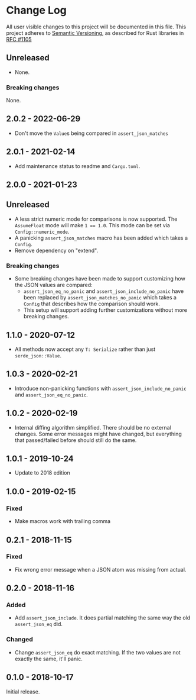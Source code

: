 # Change Log

All user visible changes to this project will be documented in this file.
This project adheres to [Semantic Versioning](http://semver.org/), as described
for Rust libraries in [RFC #1105](https://github.com/rust-lang/rfcs/blob/master/text/1105-api-evolution.md)

## Unreleased

- None.

### Breaking changes

None.

## 2.0.2 - 2022-06-29

- Don't move the `Value`s being compared in `assert_json_matches`

## 2.0.1 - 2021-02-14

- Add maintenance status to readme and `Cargo.toml`.

## 2.0.0 - 2021-01-23

## Unreleased

- A less strict numeric mode for comparisons is now supported. The `AssumeFloat` mode will make `1 == 1.0`. This mode can be set via `Config::numeric_mode`.
- A panicking `assert_json_matches` macro has been added which takes a `Config`.
- Remove dependency on "extend".

### Breaking changes

- Some breaking changes have been made to support customizing how the JSON values are compared:
    - `assert_json_eq_no_panic` and `assert_json_include_no_panic` have been replaced by `assert_json_matches_no_panic` which takes a `Config` that describes how the comparison should work.
    - This setup will support adding further customizations without more breaking changes.

## 1.1.0 - 2020-07-12

- All methods now accept any `T: Serialize` rather than just `serde_json::Value`.

## 1.0.3 - 2020-02-21

- Introduce non-panicking functions with `assert_json_include_no_panic` and `assert_json_eq_no_panic`.

## 1.0.2 - 2020-02-19

- Internal diffing algorithm simplified. There should be no external changes. Some error messages might have changed, but everything that passed/failed before should still do the same.

## 1.0.1 - 2019-10-24

- Update to 2018 edition

## 1.0.0 - 2019-02-15

### Fixed

- Make macros work with trailing comma

## 0.2.1 - 2018-11-15

### Fixed

- Fix wrong error message when a JSON atom was missing from actual.

## 0.2.0 - 2018-11-16

### Added

- Add `assert_json_include`. It does partial matching the same way the old `assert_json_eq` did.

### Changed

- Change `assert_json_eq` do exact matching. If the two values are not exactly the same, it'll panic.

## 0.1.0 - 2018-10-17

Initial release.
